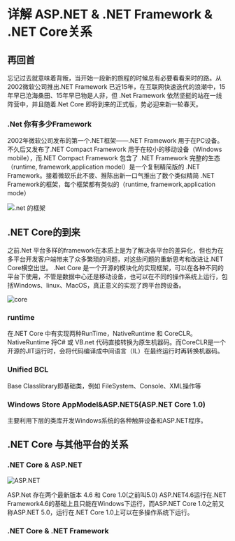 # 详解 ASP.NET & .NET Framework & .NET Core关系
## 再回首
忘记过去就意味着背叛，当开始一段新的旅程的时候总有必要看看来时的路。从2002微软公司推出.NET Framework 已近15年，在互联网快速迭代的浪潮中，15年早已沧海桑田、15年早已物是人非，但 .Net Framework 依然坚挺的站在一线阵营中，并且随着.Net Core 即将到来的正式版，势必迎来新一轮春天。
### .Net 你有多少Framework
2002年微软公司发布的第一个.NET框架——.NET Framework 用于在PC设备。不久后又发布了.NET Compact Framework 用于在较小的移动设备（Windows mobile），而.NET Compact Framework 包含了 .NET Framework 完整的生态（runtime, framework,application model）是一个复制精简版的 .NET Framework。接着微软乐此不疲、推陈出新一口气推出了数个类似精简 .NET Framework的框架，每个框架都有类似的（runtime, framework,application mode）

![.net 的框架](http://qiniu.xdpie.com/c6c5a11235efd0aac9620cdbcaae2633.png?imageView2/2/w/700)

## .NET Core的到来
之前.Net 平台多样的framework在本质上是为了解决各平台的差异化，但也为在多平台开发客户端带来了众多繁琐的问题，对这些问题的重新思考和改进让.NET Core横空出世。
.Net Core 是一个开源的模块化的实现框架，可以在各种不同的平台下使用，不管是数据中心还是移动设备，也可以在不同的操作系统上运行，包括Windows、linux、MacOS，真正意义的实现了跨平台跨设备。

![core](http://qiniu.xdpie.com/3e5ce9a3e127b23de4d5ef9900067b88.png?imageView2/2/w/700)

### runtime
在.NET Core 中有实现两种RunTime，NativeRuntime 和 CoreCLR。NativeRuntime 将C# 或 VB.net 代码直接转换为原生机器码。而CoreCLR是一个开源的JIT运行时，会将代码编译成中间语言（IL）在最终运行时再转换机器码。

### Unified BCL
Base Classlibrary即基础类，例如 FileSystem、Console、XML操作等

### Windows Store AppModel&ASP.NET5(ASP.NET Core 1.0)
主要利用下层的类库开发Windows系统的各种触屏设备和ASP.NET程序。

## .NET Core 与其他平台的关系
### .NET Core & ASP.NET
![ASP.NET](http://qiniu.xdpie.com/15a348ab1252d15e463ce10effac8cfa.png?imageView2/2/w/700)

ASP.Net 存在两个最新版本 4.6 和 Core 1.0(之前叫5.0)
ASP.NET4.6运行在.NET Framework4.6的基础上且只能在Windows下运行，而ASP.NET Core 1.0之前又称ASP.NET 5.0，运行在.NET Core 1.0上可以在多操作系统下运行。

### .NET Core & .NET Framework
